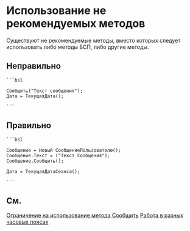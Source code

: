# Использование не рекомендуемых методов

Существуют не рекомендуемые методы, вместо которых следует использовать либо методы БСП, либо другие методы.

## Неправильно
	
	```bsl
	
	Сообщить("Текст сообщения");
	Дата = ТекущаяДата();

	```

## Правильно

	```bsl

	Сообщение = Новый СообщениеПользователю();
    Сообщение.Текст = ("Текст Сообщения");
    Сообщение.Сообщить();

	Дата = ТекущаяДатаСеанса();

	```

## См.

[Ограничение на использование метода Сообщить](https://its.1c.ru/db/v8std#content:418:hdoc)
[Работа в разных часовых поясах](https://its.1c.ru/db/v8std#content:643:hdoc:2.1)